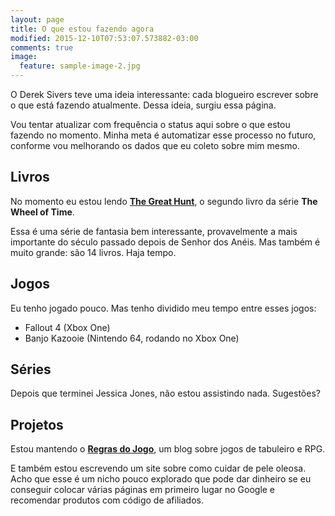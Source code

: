 ```yaml
---
layout: page
title: O que estou fazendo agora
modified: 2015-12-10T07:53:07.573882-03:00
comments: true
image:
  feature: sample-image-2.jpg
---
```


O Derek Sivers teve uma ideia interessante: cada blogueiro escrever
sobre o que está fazendo atualmente. Dessa ideia, surgiu essa página.

Vou tentar atualizar com frequência o status aqui sobre o que estou
fazendo no momento. Minha meta é automatizar esse processo no futuro,
conforme vou melhorando os dados que eu coleto sobre mim mesmo.

## Livros ##

No momento eu estou lendo [**The Great Hunt**][livro], o segundo livro
da série **The Wheel of Time**.

Essa é uma série de fantasia bem interessante, provavelmente a mais
importante do século passado depois de Senhor dos Anéis. Mas também é
muito grande: são 14 livros. Haja tempo.

## Jogos ##

Eu tenho jogado pouco. Mas tenho dividido meu tempo entre esses jogos:

- Fallout 4 (Xbox One)
- Banjo Kazooie (Nintendo 64, rodando no Xbox One)

## Séries ##

Depois que terminei Jessica Jones, não estou assistindo nada. Sugestões?

## Projetos ##

Estou mantendo o [**Regras do Jogo**][regrasjogo], um blog sobre jogos
de tabuleiro e RPG.

E também estou escrevendo um site sobre como cuidar de pele oleosa. Acho
que esse é um nicho pouco explorado que pode dar dinheiro se eu
conseguir colocar várias páginas em primeiro lugar no Google e
recomendar produtos com código de afiliados.

[regrasjogo]:http://regrasdojogo.com
[livro]:http://www.amazon.com/Great-Hunt-Wheel-Time-Book/dp/0812517725